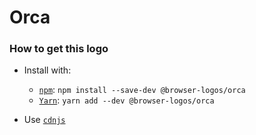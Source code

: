 # Orca

### How to get this logo

* Install with:

  * [`npm`](https://www.npmjs.com/): `npm install --save-dev @browser-logos/orca`
  * [`Yarn`](https://yarnpkg.com/): `yarn add --dev @browser-logos/orca`

* Use [`cdnjs`](https://cdnjs.com/libraries/browser-logos)
